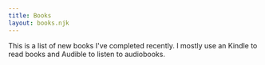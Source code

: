```yaml
---
title: Books
layout: books.njk
---
```


This is a list of new books I've completed recently. I mostly use an Kindle to read books and Audible to listen to audiobooks.
